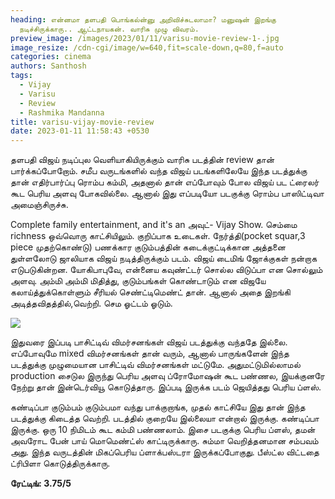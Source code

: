 ```yaml
---
heading: என்னமா தளபதி பொங்கல்ன்னு அறிவிச்சுடலாமா? மனுஷன் இறங்கு
  நடிச்சிருக்காரு.. ஆட்டநாயகன். வாரிசு முழு விவரம்.
preview_image: /images/2023/01/11/varisu-movie-review-1-.jpg
image_resize: /cdn-cgi/image/w=640,fit=scale-down,q=80,f=auto
categories: cinema
authors: Santhosh
tags:
  - Vijay
  - Varisu
  - Review
  - Rashmika Mandanna
title: varisu-vijay-movie-review
date: 2023-01-11 11:58:43 +0530
---
```



தளபதி விஜய் நடிப்புல வெளியாகியிருக்கும் வாரிசு படத்தின் review தான் பார்க்கப்போறோம். சமீப வருடங்களில் வந்த விஜய் படங்களிலேயே இந்த படத்துக்கு தான் எதிர்பார்ப்பு ரொம்ப கம்மி, அதனால் தான் எப்போவும் போல விஜய் பட ட்ரைலர் கூட பெரிய அளவு போகவில்லை. ஆனால் இது எப்படியோ படகுக்கு ரொம்ப பாஸிட்டிவா அமைஞ்சிருச்சு. 

Complete family entertainment, and it's an அவுட்- Vijay Show. 
செம்மை richness ஒவ்வொரு காட்சியிலும். குறிப்பாக உடைகள். நேர்த்தி(pocket squar,3 piece முதற்கொண்டு) பணக்கார குடும்பத்தின் கடைக்குட்டிக்கான அத்தனை துள்ளலோடு ஜாலியாக விஜய் நடித்திருக்கும் படம். விஜய் டைமிங் ஜோக்குகள் நன்றாக எடுபடுகின்றன. யோகிபாபுவே, என்னைய கவுண்ட்டர் சொல்ல விடுப்பா என சொல்லும் அளவு. அம்மி அம்மி மிதித்து, குடும்பங்கள் கொண்டாடும் என விஜயே கலாய்த்துக்கொள்ளும் சீரியல் செண்ட்டிமெண்ட் தான். ஆனால் அதை இறங்கி அடித்தவிதத்தில்,வெற்றி. செம ஓட்டம் ஓடும்.

![](/images/2023/01/11/varisu-movie-review-2-.jpg)

இதுவரை இப்படி பாசிட்டிவ் விமர்சனங்கள் விஜய் படத்துக்கு வந்ததே இல்லை. எப்போவுமே mixed விமர்சனங்கள் தான் வரும், ஆனால் பாருங்களேன் இந்த படத்துக்கு முழுமையான பாசிட்டிவ் விமர்சனங்கள் மட்டுமே. அதுமட்டுமில்லாமல் production சைடுல இருந்து பெரிய அளவு ப்ரோமோஷன் கூட பண்ணல, இயக்குனரே நேற்று தான் இன்டெர்வியூ கொடுத்தாரு.  இப்படி இருக்க படம் ஜெயித்தது பெரிய ப்ளஸ்.

கண்டிப்பா குடும்பம் குடும்பமா வந்து பாக்குறாங்க, முதல் காட்சியே இது தான் இந்த படத்துக்கு கிடைத்த வெற்றி. படத்தில் குறையே இல்லையா என்றால் இருக்கு. கண்டிப்பா இருக்கு. ஒரு 10 நிமிடம் கூட கம்மி பண்ணலாம். இசை படகுக்கு பெரிய ப்ளஸ், தமன் அவரோட பேன் பாய் மொமெண்ட்ஸ் காட்டிருக்காரு. சும்மா வெறித்தனமான சம்பவம் அது. இந்த வருடத்தின் மிகப்பெரிய ப்ளாக்பஸ்டரா இருக்கப்போகுது. பீஸ்ட்ல விட்டதை ட்ரிபிளா கொடுத்திருக்காரு.

**ரேட்டிங்: 3.75/5**